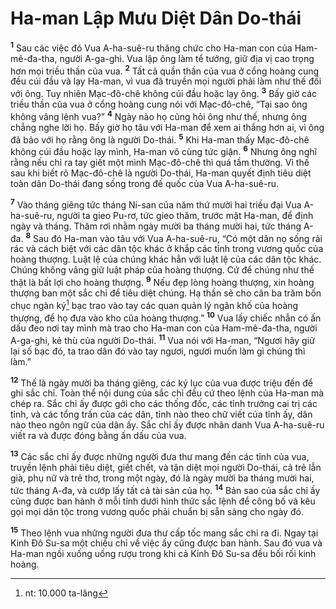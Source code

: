 

# Ha-man Lập Mưu Diệt Dân Do-thái
<sup><b>1</b></sup> Sau các việc đó Vua A-ha-suê-ru thăng chức cho Ha-man con của Ham-mê-đa-tha, người A-ga-ghi. Vua lập ông làm tể tướng, giữ địa vị cao trọng hơn mọi triều thần của vua. <sup><b>2</b></sup> Tất cả quần thần của vua ở cổng hoàng cung đều cúi đầu và lạy Ha-man, vì vua đã truyền mọi người phải làm như thế đối với ông. Tuy nhiên Mạc-đô-chê không cúi đầu hoặc lạy ông. <sup><b>3</b></sup> Bấy giờ các triều thần của vua ở cổng hoàng cung nói với Mạc-đô-chê, “Tại sao ông không vâng lệnh vua?” <sup><b>4</b></sup> Ngày nào họ cũng hỏi ông như thế, nhưng ông chẳng nghe lời họ. Bấy giờ họ tâu với Ha-man để xem ai thắng hơn ai, vì ông đã bảo với họ rằng ông là người Do-thái. <sup><b>5</b></sup> Khi Ha-man thấy Mạc-đô-chê không cúi đầu hoặc lạy mình, Ha-man vô cùng tức giận. <sup><b>6</b></sup> Nhưng ông nghĩ rằng nếu chỉ ra tay giết một mình Mạc-đô-chê thì quá tầm thường. Vì thế sau khi biết rõ Mạc-đô-chê là người Do-thái, Ha-man quyết định tiêu diệt toàn dân Do-thái đang sống trong đế quốc của Vua A-ha-suê-ru.

<sup><b>7</b></sup> Vào tháng giêng tức tháng Ni-san của năm thứ mười hai triều đại Vua A-ha-suê-ru, người ta gieo Pu-rơ, tức gieo thăm, trước mặt Ha-man, để định ngày và tháng. Thăm rơi nhằm ngày mười ba tháng mười hai, tức tháng A-đa. <sup><b>8</b></sup> Sau đó Ha-man vào tâu với Vua A-ha-suê-ru, “Có một dân nọ sống rải rác và cách biệt với các dân tộc khác ở khắp các tỉnh trong vương quốc của hoàng thượng. Luật lệ của chúng khác hẳn với luật lệ của các dân tộc khác. Chúng không vâng giữ luật pháp của hoàng thượng. Cứ để chúng như thế thật là bất lợi cho hoàng thượng. <sup><b>9</b></sup> Nếu đẹp lòng hoàng thượng, xin hoàng thượng ban một sắc chỉ để tiêu diệt chúng. Hạ thần sẽ cho cân ba trăm bốn chục ngàn ký[^1] bạc trao vào tay các quan quản lý ngân khố của hoàng thượng, để họ đưa vào kho của hoàng thượng.” <sup><b>10</b></sup> Vua lấy chiếc nhẫn có ấn dấu đeo nơi tay mình mà trao cho Ha-man con của Ham-mê-đa-tha, người A-ga-ghi, kẻ thù của người Do-thái. <sup><b>11</b></sup> Vua nói với Ha-man, “Ngươi hãy giữ lại số bạc đó, ta trao dân đó vào tay ngươi, ngươi muốn làm gì chúng thì làm.”

<sup><b>12</b></sup> Thế là ngày mười ba tháng giêng, các ký lục của vua được triệu đến để ghi sắc chỉ. Toàn thể nội dung của sắc chỉ đều cứ theo lệnh của Ha-man mà chép ra. Sắc chỉ ấy được gởi cho các thống đốc, các tỉnh trưởng cai trị các tỉnh, và các tổng trấn của các dân, tỉnh nào theo chữ viết của tỉnh ấy, dân nào theo ngôn ngữ của dân ấy. Sắc chỉ ấy được nhân danh Vua A-ha-suê-ru viết ra và được đóng bằng ấn dấu của vua.

<sup><b>13</b></sup> Các sắc chỉ ấy được những người đưa thư mang đến các tỉnh của vua, truyền lệnh phải tiêu diệt, giết chết, và tận diệt mọi người Do-thái, cả trẻ lẫn già, phụ nữ và trẻ thơ, trong một ngày, đó là ngày mười ba tháng mười hai, tức tháng A-đa, và cướp lấy tất cả tài sản của họ. <sup><b>14</b></sup> Bản sao của sắc chỉ ấy cũng được ban hành ở mỗi tỉnh dưới hình thức sắc lệnh để công bố và kêu gọi mọi dân tộc trong vương quốc phải chuẩn bị sẵn sàng cho ngày đó.

<sup><b>15</b></sup> Theo lệnh vua những người đưa thư cấp tốc mang sắc chỉ ra đi. Ngay tại Kinh Đô Su-sa một chiếu chỉ về việc ấy cũng được ban hành. Sau đó vua và Ha-man ngồi xuống uống rượu trong khi cả Kinh Đô Su-sa đều bối rối kinh hoàng.

[^1]: nt: 10.000 ta-lâng
